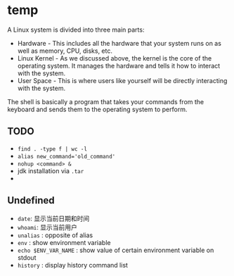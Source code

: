 # temp
A Linux system is divided into three main parts:

-   Hardware - This includes all the hardware that your system runs on as well as memory, CPU, disks, etc.
-   Linux Kernel - As we discussed above, the kernel is the core of the operating system. It manages the hardware and tells it how to interact with the system.
-   User Space - This is where users like yourself will be directly interacting with the system.

The shell is basically a program that takes your commands from the keyboard and sends them to the operating system to perform.

## TODO
* `find . -type f | wc -l`
* `alias new_command='old_command'` 
* `nohup <command> &`
* jdk installation via `.tar`
* 

## Undefined
* `date`: 显示当前日期和时间
* `whoami`: 显示当前用户
* `unalias` : opposite of alias
* `env` : show environment variable
* `echo $ENV_VAR_NAME` : show value of certain environment variable on stdout
* `history` : display history command list
<!--stackedit_data:
eyJoaXN0b3J5IjpbLTE4OTEwODg2NDksLTk1NzY2NzAwOSwtMT
k4Njk5NjQxNSwtNzY4MjYyMjMyLDE2NDk1MTYxNjYsLTEyMjA3
Mzc3MzEsMzczMzU0MTI5XX0=
-->